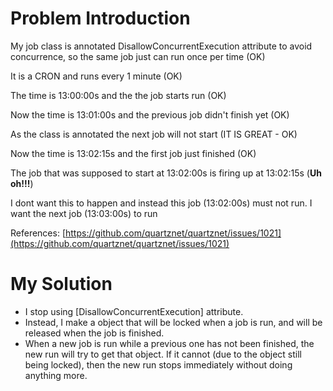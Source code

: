 # Problem Introduction

My job class is annotated DisallowConcurrentExecution attribute to avoid concurrence, so the same job just can run once per time (OK)

It is a CRON and runs every 1 minute (OK)

The time is 13:00:00s and the the job starts run (OK)

Now the time is 13:01:00s and the previous job didn't finish yet (OK)

As the class is annotated the next job will not start (IT IS GREAT - OK)

Now the time is 13:02:15s and the first job just finished (OK)

The job that was supposed to start at 13:02:00s is firing up at 13:02:15s (**Uh oh!!!**)

I dont want this to happen and instead this job (13:02:00s) must not run. I want the next job (13:03:00s) to run

References: [https://github.com/quartznet/quartznet/issues/1021](https://github.com/quartznet/quartznet/issues/1021)

# My Solution

* I stop using [DisallowConcurrentExecution] attribute.
* Instead, I make a object that will be locked when a job is run, and will be released when the job is finished.
* When a new job is run while a previous one has not been finished, the new run will try to get that object. If it cannot (due to the object still being locked), then the new run stops immediately without doing anything more.

